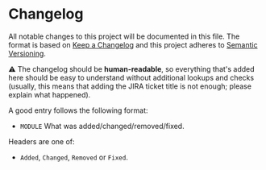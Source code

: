 # Changelog
All notable changes to this project will be documented in this file. The format is based on [Keep a Changelog](http://keepachangelog.com/en/1.0.0/)
and this project adheres to [Semantic Versioning](http://semver.org/spec/v2.0.0.html).

⚠️ The changelog should be **human-readable**, so everything that's added here should be easy to understand without additional lookups and checks (usually, this means that adding the JIRA ticket title is not enough; please explain what happened).

A good entry follows the following format:
- `MODULE` What was added/changed/removed/fixed.

Headers are one of:
- `Added`, `Changed`, `Removed` or `Fixed`.
